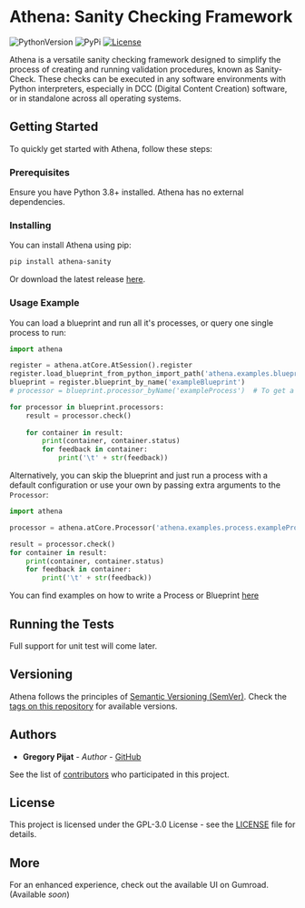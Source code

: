 # Athena: Sanity Checking Framework

![PythonVersion](https://img.shields.io/pypi/pyversions/athena-sanity)
![PyPi](https://img.shields.io/pypi/v/athena-sanity)
[![License](https://img.shields.io/badge/License-GPL3.0-blue.svg)](https://opensource.org/license/gpl-3-0/)

Athena is a versatile sanity checking framework designed to simplify the process of creating and running validation procedures, known as Sanity-Check. These checks can be executed in any software environments with Python interpreters, especially in DCC (Digital Content Creation) software, or in standalone across all operating systems.

## Getting Started

To quickly get started with Athena, follow these steps:

### Prerequisites

Ensure you have Python 3.8+ installed. Athena has no external dependencies.

### Installing

You can install Athena using pip:
```bash
pip install athena-sanity
```

Or download the latest release [here](https://github.com/gpijat/athena/releases).

### Usage Example

You can load a blueprint and run all it's processes, or query one single process to run:
```python
import athena

register = athena.atCore.AtSession().register
register.load_blueprint_from_python_import_path('athena.examples.blueprint.exampleBlueprint')
blueprint = register.blueprint_by_name('exampleBlueprint')
# processor = blueprint.processor_byName('exampleProcess')  # To get a single processor.

for processor in blueprint.processors:
    result = processor.check()
    
    for container in result:
        print(container, container.status)
        for feedback in container:
            print('\t' + str(feedback))

```

Alternatively, you can skip the blueprint and just run a process with a default configuration or use your own by passing extra arguments to the `Processor`:
```py
import athena

processor = athena.atCore.Processor('athena.examples.process.exampleProcess')

result = processor.check()
for container in result:
    print(container, container.status)
    for feedback in container:
        print('\t' + str(feedback))

```

You can find examples on how to write a Process or Blueprint [here](https://github.com/gpijat/athena/tree/master/src/athena/examples)

## Running the Tests

Full support for unit test will come later.

## Versioning

Athena follows the principles of [Semantic Versioning (SemVer)](http://semver.org/). Check the [tags on this repository](https://github.com/gpijat/athena/tags) for available versions.

## Authors

* **Gregory Pijat** - *Author* - [GitHub](https://github.com/gpijat)

See the list of [contributors](https://github.com/gpijat/athena/contributors) who participated in this project.

## License

This project is licensed under the GPL-3.0 License - see the [LICENSE](LICENSE) file for details.

## More

For an enhanced experience, check out the available UI on Gumroad. (Available *soon*)
